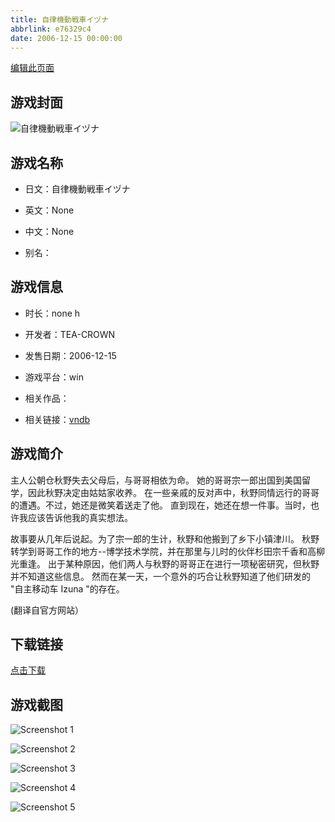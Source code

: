 ```yaml
---
title: 自律機動戦車イヅナ
abbrlink: e76329c4
date: 2006-12-15 00:00:00
---
```

[编辑此页面](https://github.com/ACG-3/ADV3-source/blob/main/source/_posts/games/%E8%87%AA%E5%BE%8B%E6%A9%9F%E5%8B%95%E6%88%A6%E8%BB%8A%E3%82%A4%E3%83%85%E3%83%8A.md)

## 游戏封面

![自律機動戦車イヅナ](https://pan.timero.xyz/d/onedrive/img_lib_001/%E8%87%AA%E5%BE%8B%E6%A9%9F%E5%8B%95%E6%88%A6%E8%BB%8A%E3%82%A4%E3%83%85%E3%83%8A_cover.avif)


## 游戏名称

- 日文：自律機動戦車イヅナ
- 英文：None
- 中文：None

- 别名：


## 游戏信息

- 时长：none h
- 开发者：TEA-CROWN
- 发售日期：2006-12-15
- 游戏平台：win
- 相关作品：

- 相关链接：[vndb](https://vndb.org/v2995)


## 游戏简介

主人公朝仓秋野失去父母后，与哥哥相依为命。
她的哥哥宗一郎出国到美国留学，因此秋野决定由姑姑家收养。
在一些亲戚的反对声中，秋野同情远行的哥哥的遭遇。不过，她还是微笑着送走了他。
直到现在，她还在想一件事。当时，也许我应该告诉他我的真实想法。

故事要从几年后说起。为了宗一郎的生计，秋野和他搬到了乡下小镇津川。
秋野转学到哥哥工作的地方--博学技术学院，并在那里与儿时的伙伴杉田宗千香和高柳光重逢。
出于某种原因，他们两人与秋野的哥哥正在进行一项秘密研究，但秋野并不知道这些信息。
然而在某一天，一个意外的巧合让秋野知道了他们研发的 "自主移动车 Izuna "的存在。

(翻译自官方网站）


## 下载链接

[点击下载](https://pan.timero.xyz/onedrive/adv_lib_001/%E8%87%AA%E5%BE%8B%E6%A9%9F%E5%8B%95%E6%88%A6%E8%BB%8A%E3%82%A4%E3%83%85%E3%83%8A)


## 游戏截图


![Screenshot 1](https://pan.timero.xyz/d/onedrive/img_lib_001/%E8%87%AA%E5%BE%8B%E6%A9%9F%E5%8B%95%E6%88%A6%E8%BB%8A%E3%82%A4%E3%83%85%E3%83%8A_Screenshot_1.avif)

![Screenshot 2](https://pan.timero.xyz/d/onedrive/img_lib_001/%E8%87%AA%E5%BE%8B%E6%A9%9F%E5%8B%95%E6%88%A6%E8%BB%8A%E3%82%A4%E3%83%85%E3%83%8A_Screenshot_2.avif)

![Screenshot 3](https://pan.timero.xyz/d/onedrive/img_lib_001/%E8%87%AA%E5%BE%8B%E6%A9%9F%E5%8B%95%E6%88%A6%E8%BB%8A%E3%82%A4%E3%83%85%E3%83%8A_Screenshot_3.avif)

![Screenshot 4](https://pan.timero.xyz/d/onedrive/img_lib_001/%E8%87%AA%E5%BE%8B%E6%A9%9F%E5%8B%95%E6%88%A6%E8%BB%8A%E3%82%A4%E3%83%85%E3%83%8A_Screenshot_4.avif)

![Screenshot 5](https://pan.timero.xyz/d/onedrive/img_lib_001/%E8%87%AA%E5%BE%8B%E6%A9%9F%E5%8B%95%E6%88%A6%E8%BB%8A%E3%82%A4%E3%83%85%E3%83%8A_Screenshot_5.avif)

